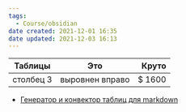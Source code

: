 ```yaml
---
tags:
  - Course/obsidian
date created: 2021-12-01 16:35
date updated: 2021-12-03 16:13
---
```


| Таблицы   |       Это       |  Круто |
| --------- | :-------------: | -----: |
| столбец 3 | выровнен вправо | $ 1600 |


- [Генератор и конвектор таблиц для markdown](https://tableconvert.com/csv-to-markdown)
